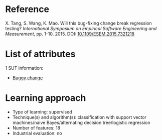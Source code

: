 # Reference

X. Tang, S. Wang, K. Mao. Will this bug-fixing change break regression testing? *International Symposium on Empirical Software Engineering and Measurement*, pp. 1-10. 2015. DOI: [10.1109/ESEM.2015.7321218](https://www.doi.org/10.1109/ESEM.2015.7321218)

# List of attributes

1 SUT information:
* [Buggy change](../../attributes/sut/change/buggy-change.md)

# Learning approach

* Type of learning: supervised
* Technique(s) and algorithm(s): classification with support vector machines/naive Bayes/alternating decision tree/logistic regression
* Number of features: 18
* Industrial evaluation: no